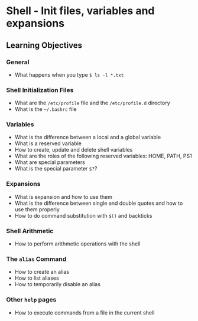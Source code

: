 # Shell - Init files, variables and expansions

## Learning Objectives

### General

* What happens when you type `$ ls -l *.txt`

### Shell Initialization Files

* What are the `/etc/profile` file and the `/etc/profile.d` directory
* What is the `~/.bashrc` file

### Variables

* What is the difference between a local and a global variable
* What is a reserved variable
* How to create, update and delete shell variables
* What are the roles of the following reserved variables: HOME, PATH, PS1
* What are special parameters
* What is the special parameter `$?`?

### Expansions

* What is expansion and how to use them
* What is the difference between single and double quotes and how to use them properly
* How to do command substitution with `$()` and backticks

### Shell Arithmetic

* How to perform arithmetic operations with the shell

### The `alias` Command

* How to create an alias
* How to list aliases
* How to temporarily disable an alias

### Other `help` pages

* How to execute commands from a file in the current shell 
